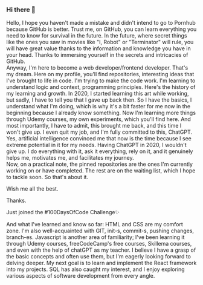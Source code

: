 ### Hi there 👋

Hello, I hope you haven't made a mistake and didn't intend to go to Pornhub because GitHub is better. Trust me, on GitHub, you can learn everything you need to know for survival in the future. In the future, where secret things like the ones you saw in movies like "I, Robot" or "Terminator" will rule, you will have great value thanks to the information and knowledge you have in your head. Thanks to immersing yourself in the secrets and intricacies of GitHub.   
Anyway, I'm here to become a web developer/frontend developer. That's my dream. Here on my profile, you'll find repositories, interesting ideas that I've brought to life in code. I'm trying to make the code work. I'm learning to understand logic and context, programming principles. Here's the history of my learning and growth. In 2020, I started learning this art while working, but sadly, I have to tell you that I gave up back then. So I have the basics, I understand what I'm doing, which is why it's a bit faster for me now in the beginning because I already know something. Now I'm learning more things through Udemy courses, my own experiments, which you'll find here. And most importantly, I have to admit, this brought me back, and this time I won't give up. I even quit my job, and I'm fully committed to this, ChatGPT. Yes, artificial intelligence convinced me that now is the time because I see extreme potential in it for my needs. Having ChatGPT in 2020, I wouldn't give up. I do everything with it, ask it everything, rely on it, and it genuinely helps me, motivates me, and facilitates my journey.   
Now, on a practical note, the pinned repositories are the ones I'm currently working on or have completed. The rest are on the waiting list, which I hope to tackle soon. So that's about it.  

Wish me all the best.  

Thanks.  

Just joined the #100DaysOfCode Challenge✨

And what I've learned and know so far: HTML and CSS are my comfort zone. I'm also well-acquainted with GIT, init-s, commit-s, pushing changes, branch-es. Javascript is another area of familiarity; I've been learning it through Udemy courses, freeCodeCamp's free courses, Skillema courses, and even with the help of chatGPT as my teacher. I believe I have a grasp of the basic concepts and often use them, but I'm eagerly looking forward to delving deeper. My next goal is to learn and implement the React framework into my projects. SQL has also caught my interest, and I enjoy exploring various aspects of software development from every angle.



<!--
**unikorm/unikorm** is a ✨ _special_ ✨ repository because its `README.md` (this file) appears on your GitHub profile.

Here are some ideas to get you started:

- 🔭 I’m currently working on ...
- 🌱 I’m currently learning ...
- 👯 I’m looking to collaborate on ...
- 🤔 I’m looking for help with ...
- 💬 Ask me about ...
- 📫 How to reach me: ...
- 😄 Pronouns: ...
- ⚡ Fun fact: ...
-->
